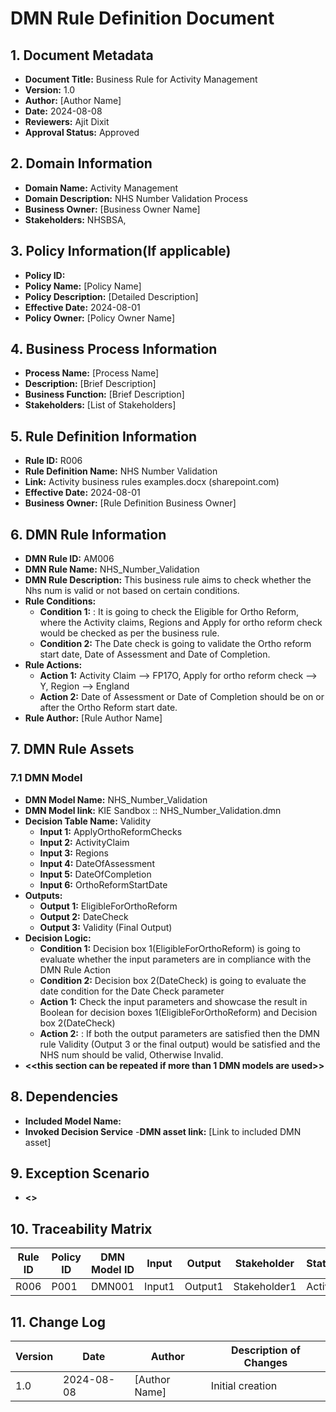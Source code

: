 # DMN Rule Definition Document

## 1. Document Metadata
- **Document Title:** Business Rule for Activity Management 
- **Version:** 1.0
- **Author:** [Author Name]
- **Date:** 2024-08-08
- **Reviewers:** Ajit Dixit 
- **Approval Status:** Approved

## 2. Domain Information 
- **Domain Name:** Activity Management
- **Domain Description:** NHS Number Validation Process 
- **Business Owner:** [Business Owner Name]
- **Stakeholders:** NHSBSA,

## 3. Policy Information(If applicable) 
- **Policy ID:** 
- **Policy Name:** [Policy Name]
- **Policy Description:** [Detailed Description]
- **Effective Date:** 2024-08-01
- **Policy Owner:** [Policy Owner Name]

## 4. Business Process Information
- **Process Name:** [Process Name]
- **Description:** [Brief Description]
- **Business Function:** [Brief Description]
- **Stakeholders:** [List of Stakeholders]

## 5. Rule Definition Information
- **Rule ID:** R006
- **Rule Definition Name:** NHS Number Validation
- **Link:** Activity business rules examples.docx (sharepoint.com)
- **Effective Date:** 2024-08-01
- **Business Owner:** [Rule Definition Business Owner]

## 6. DMN Rule Information
- **DMN Rule ID:** AM006
- **DMN Rule Name:** NHS_Number_Validation
- **DMN Rule Description:** This business rule aims to check whether the Nhs num is valid or not based on certain conditions. 
- **Rule Conditions:**
  - **Condition 1:** : It is going to check the Eligible for Ortho Reform, where the Activity claims, Regions and Apply for ortho reform check would be checked as per the business rule. 
  - **Condition 2:** The Date check is going to validate the Ortho reform start date, Date of Assessment and Date of Completion. 
- **Rule Actions:**
  - **Action 1:** Activity Claim --> FP17O, Apply for ortho reform check --> Y, Region --> England
  - **Action 2:** Date of Assessment or Date of Completion should be on or after the Ortho Reform start date. 
- **Rule Author:** [Rule Author Name]

## 7. DMN Rule Assets
### 7.1 DMN Model 
- **DMN Model Name:** NHS_Number_Validation 
- **DMN Model link:** KIE Sandbox :: NHS_Number_Validation.dmn
- **Decision Table Name:** Validity 
  - **Input 1:** ApplyOrthoReformChecks
  - **Input 2:** ActivityClaim
  - **Input 3:** Regions
  - **Input 4:** DateOfAssessment
  - **Input 5:** DateOfCompletion
  - **Input 6:** OrthoReformStartDate
- **Outputs:**
  - **Output 1:** EligibleForOrthoReform
  - **Output 2:** DateCheck
  - **Output 3:** Validity (Final Output)
- **Decision Logic:**
  - **Condition 1:** Decision box 1(EligibleForOrthoReform) is going to evaluate whether the input parameters are in compliance with the DMN Rule Action 
  - **Condition 2:** Decision box 2(DateCheck) is going to evaluate the date condition for the Date Check parameter 
  - **Action 1:** Check the input parameters and showcase the result in Boolean for decision boxes 1(EligibleForOrthoReform) and Decision box 2(DateCheck)
  - **Action 2:** : If both the output parameters are satisfied then the DMN rule Validity (Output 3 or the final output) would be satisfied and the NHS num should be valid, Otherwise Invalid. 
- **<<this section can be repeated if more than 1 DMN models are used>>**

## 8. Dependencies
- **Included Model Name:**
- **Invoked Decision Service**
-**DMN asset link:** [Link to included DMN asset]

## 9. Exception Scenario
- **<<Add any exception scenario>>**

## 10. Traceability Matrix

| Rule ID | Policy ID | DMN Model ID |  Input  | Output  | Stakeholder  | Status |
|---------|-----------|--------------|---------|---------|--------------|--------|
| R006    | P001      | DMN001       |  Input1 | Output1 | Stakeholder1 | Active |

## 11. Change Log

| Version | Date       | Author        | Description of Changes            |
|---------|------------|---------------|-----------------------------------|
| 1.0     | 2024-08-08 | [Author Name] | Initial creation                  |
